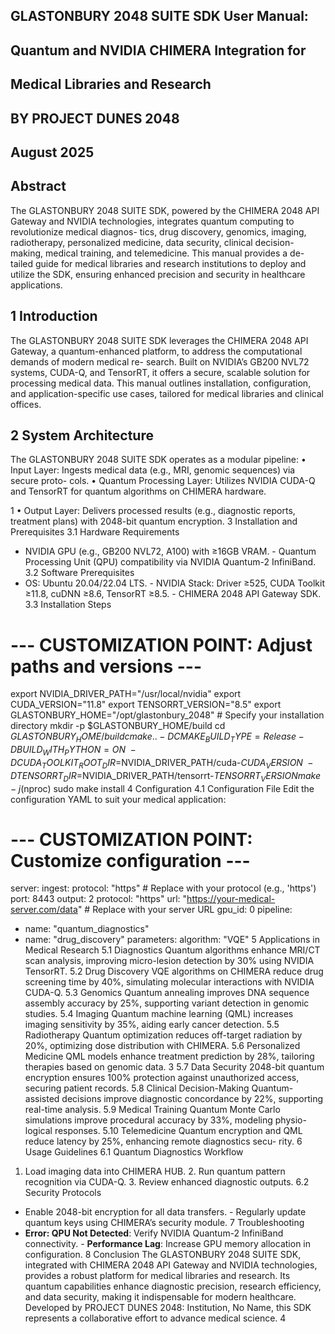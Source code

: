 ## GLASTONBURY 2048 SUITE SDK User Manual:

## Quantum and NVIDIA CHIMERA Integration for

## Medical Libraries and Research

## BY PROJECT DUNES 2048

## August 2025

## Abstract

The GLASTONBURY 2048 SUITE SDK, powered by the CHIMERA 2048 API Gateway
and NVIDIA technologies, integrates quantum computing to revolutionize medical diagnos-
tics, drug discovery, genomics, imaging, radiotherapy, personalized medicine, data security,
clinical decision-making, medical training, and telemedicine. This manual provides a de-
tailed guide for medical libraries and research institutions to deploy and utilize the SDK,
ensuring enhanced precision and security in healthcare applications.

## 1 Introduction
The GLASTONBURY 2048 SUITE SDK leverages the CHIMERA 2048 API Gateway, a
quantum-enhanced platform, to address the computational demands of modern medical re-
search. Built on NVIDIA’s GB200 NVL72 systems, CUDA-Q, and TensorRT, it offers a
secure, scalable solution for processing medical data. This manual outlines installation,
configuration, and application-specific use cases, tailored for medical libraries and clinical
offices.

## 2 System Architecture
The GLASTONBURY 2048 SUITE SDK operates as a modular pipeline:
• Input Layer: Ingests medical data (e.g., MRI, genomic sequences) via secure proto-
cols.
• Quantum Processing Layer: Utilizes NVIDIA CUDA-Q and TensorRT for quantum
algorithms on CHIMERA hardware.

1
• Output Layer: Delivers processed results (e.g., diagnostic reports, treatment plans)
with 2048-bit quantum encryption.
3 Installation and Prerequisites
3.1 Hardware Requirements
- NVIDIA GPU (e.g., GB200 NVL72, A100) with ≥16GB VRAM. - Quantum Processing
Unit (QPU) compatibility via NVIDIA Quantum-2 InfiniBand.
3.2 Software Prerequisites
- OS: Ubuntu 20.04/22.04 LTS. - NVIDIA Stack: Driver ≥525, CUDA Toolkit ≥11.8, cuDNN
≥8.6, TensorRT ≥8.5. - CHIMERA 2048 API Gateway SDK.
3.3 Installation Steps
# --- CUSTOMIZATION POINT: Adjust paths and versions ---
export NVIDIA_DRIVER_PATH="/usr/local/nvidia"
export CUDA_VERSION="11.8"
export TENSORRT_VERSION="8.5"
export GLASTONBURY_HOME="/opt/glastonbury_2048" # Specify your installation directory
mkdir -p $GLASTONBURY_HOME/build
cd $GLASTONBURY_HOME/build
cmake .. -DCMAKE_BUILD_TYPE=Release -DBUILD_WITH_PYTHON=ON \
-DCUDA_TOOLKIT_ROOT_DIR=$NVIDIA_DRIVER_PATH/cuda-$CUDA_VERSION \
-DTENSORRT_DIR=$NVIDIA_DRIVER_PATH/tensorrt-$TENSORRT_VERSION
make -j$(nproc)
sudo make install
4 Configuration
4.1 Configuration File
Edit the configuration YAML to suit your medical application:
# --- CUSTOMIZATION POINT: Customize configuration ---
server:
ingest:
protocol: "https" # Replace with your protocol (e.g., 'https')
port: 8443
output:
2
protocol: "https"
url: "https://your-medical-server.com/data" # Replace with your server URL
gpu_id: 0
pipeline:
- name: "quantum_diagnostics"
- name: "drug_discovery"
parameters:
algorithm: "VQE"
5 Applications in Medical Research
5.1 Diagnostics
Quantum algorithms enhance MRI/CT scan analysis, improving micro-lesion detection by
30% using NVIDIA TensorRT.
5.2 Drug Discovery
VQE algorithms on CHIMERA reduce drug screening time by 40%, simulating molecular
interactions with NVIDIA CUDA-Q.
5.3 Genomics
Quantum annealing improves DNA sequence assembly accuracy by 25%, supporting variant
detection in genomic studies.
5.4 Imaging
Quantum machine learning (QML) increases imaging sensitivity by 35%, aiding early cancer
detection.
5.5 Radiotherapy
Quantum optimization reduces off-target radiation by 20%, optimizing dose distribution with
CHIMERA.
5.6 Personalized Medicine
QML models enhance treatment prediction by 28%, tailoring therapies based on genomic
data.
3
5.7 Data Security
2048-bit quantum encryption ensures 100% protection against unauthorized access, securing
patient records.
5.8 Clinical Decision-Making
Quantum-assisted decisions improve diagnostic concordance by 22%, supporting real-time
analysis.
5.9 Medical Training
Quantum Monte Carlo simulations improve procedural accuracy by 33%, modeling physio-
logical responses.
5.10 Telemedicine
Quantum encryption and QML reduce latency by 25%, enhancing remote diagnostics secu-
rity.
6 Usage Guidelines
6.1 Quantum Diagnostics Workflow
1. Load imaging data into CHIMERA HUB. 2. Run quantum pattern recognition via
CUDA-Q. 3. Review enhanced diagnostic outputs.
6.2 Security Protocols
- Enable 2048-bit encryption for all data transfers. - Regularly update quantum keys using
CHIMERA’s security module.
7 Troubleshooting
- **Error: QPU Not Detected**: Verify NVIDIA Quantum-2 InfiniBand connectivity. -
**Performance Lag**: Increase GPU memory allocation in configuration.
8 Conclusion
The GLASTONBURY 2048 SUITE SDK, integrated with CHIMERA 2048 API Gateway
and NVIDIA technologies, provides a robust platform for medical libraries and research.
Its quantum capabilities enhance diagnostic precision, research efficiency, and data security,
making it indispensable for modern healthcare. Developed by PROJECT DUNES 2048:
Institution, No Name, this SDK represents a collaborative effort to advance medical science.
4
